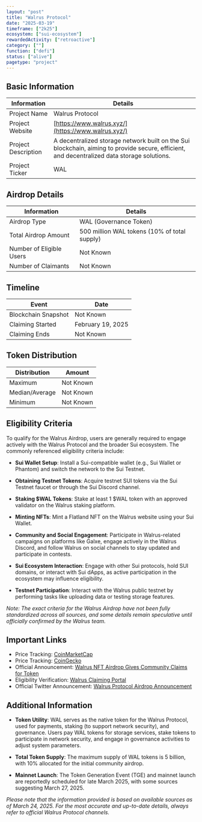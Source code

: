 ```yaml
---
layout: "post"
title: "Walrus Protocol"
date: "2025-03-19"
timeframe: ["2k25"]
ecosystem: ["sui-ecosystem"]
rewardedActivity: ["retroactive"]
category: [""]
function: ["defi"]
status: ["alive"]
pagetype: "project"
---
```


## Basic Information

| Information         | Details                                                                                                                                     |
| ------------------- | ------------------------------------------------------------------------------------------------------------------------------------------- |
| Project Name        | Walrus Protocol                                                                                                                             |
| Project Website     | [https://www.walrus.xyz/](https://www.walrus.xyz/)                                                                                          |
| Project Description | A decentralized storage network built on the Sui blockchain, aiming to provide secure, efficient, and decentralized data storage solutions. |
| Project Ticker      | WAL                                                                                                                                         |

## Airdrop Details

| Information              | Details                                      |
| ------------------------ | -------------------------------------------- |
| Airdrop Type             | WAL (Governance Token)                       |
| Total Airdrop Amount     | 500 million WAL tokens (10% of total supply) |
| Number of Eligible Users | Not Known                                    |
| Number of Claimants      | Not Known                                    |

## Timeline

| Event               | Date              |
| ------------------- | ----------------- |
| Blockchain Snapshot | Not Known         |
| Claiming Started    | February 19, 2025 |
| Claiming Ends       | Not Known         |

## Token Distribution

| Distribution   | Amount    |
| -------------- | --------- |
| Maximum        | Not Known |
| Median/Average | Not Known |
| Minimum        | Not Known |

## Eligibility Criteria

To qualify for the Walrus Airdrop, users are generally required to engage actively with the Walrus Protocol and the broader Sui ecosystem. The commonly referenced eligibility criteria include:

- **Sui Wallet Setup**: Install a Sui-compatible wallet (e.g., Sui Wallet or Phantom) and switch the network to the Sui Testnet.

- **Obtaining Testnet Tokens**: Acquire testnet SUI tokens via the Sui Testnet faucet or through the Sui Discord channel.

- **Staking $WAL Tokens**: Stake at least 1 $WAL token with an approved validator on the Walrus staking platform.

- **Minting NFTs**: Mint a Flatland NFT on the Walrus website using your Sui Wallet.

- **Community and Social Engagement**: Participate in Walrus-related campaigns on platforms like Galxe, engage actively in the Walrus Discord, and follow Walrus on social channels to stay updated and participate in contests.

- **Sui Ecosystem Interaction**: Engage with other Sui protocols, hold SUI domains, or interact with Sui dApps, as active participation in the ecosystem may influence eligibility.

- **Testnet Participation**: Interact with the Walrus public testnet by performing tasks like uploading data or testing storage features.

_Note: The exact criteria for the Walrus Airdrop have not been fully standardized across all sources, and some details remain speculative until officially confirmed by the Walrus team._

## Important Links

- Price Tracking: [CoinMarketCap](https://coinmarketcap.com/currencies/walrus)
- Price Tracking: [CoinGecko](https://www.coingecko.com/en/coins/walrus-2)
- Official Announcement: [Walrus NFT Airdrop Gives Community Claims for Token](https://www.walrus.xyz/blog/wal-mainnet-nft-airdrop)
- Eligibility Verification: [Walrus Claiming Portal](https://claim.walrus.xyz/airdrop/link-social)
- Official Twitter Announcement: [Walrus Protocol Airdrop Announcement](https://x.com/WalrusProtocol/status/1902729820754071740)

## Additional Information

- **Token Utility**: WAL serves as the native token for the Walrus Protocol, used for payments, staking (to support network security), and governance. Users pay WAL tokens for storage services, stake tokens to participate in network security, and engage in governance activities to adjust system parameters.

- **Total Token Supply**: The maximum supply of WAL tokens is 5 billion, with 10% allocated for the initial community airdrop.

- **Mainnet Launch**: The Token Generation Event (TGE) and mainnet launch are reportedly scheduled for late March 2025, with some sources suggesting March 27, 2025.

_Please note that the information provided is based on available sources as of March 24, 2025. For the most accurate and up-to-date details, always refer to official Walrus Protocol channels._